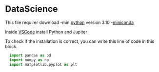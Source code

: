 # DataScience

This file requirer download 
-min [python](https://www.python.org/downloads/release/python-3100a2/) version 3.10 
-[miniconda](https://repo.anaconda.com/miniconda/Miniconda3-latest-Windows-x86_64.exe) 


Inside [VSCode](https://code.visualstudio.com/download#) install Python and Jupiter 

To check if the installation is correct, you can write this line of code in this block.

  ``` python
    import pandas as pd
    import numpy as np
    import matplotlib.pyplot as plt
  ```
